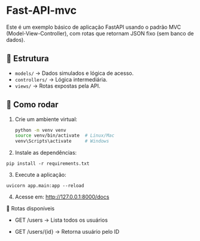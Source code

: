 # Fast-API-mvc


Este é um exemplo básico de aplicação FastAPI usando o padrão MVC (Model-View-Controller), com rotas que retornam JSON fixo (sem banco de dados).

## 📁 Estrutura

- `models/` → Dados simulados e lógica de acesso.
- `controllers/` → Lógica intermediária.
- `views/` → Rotas expostas pela API.

## 🚀 Como rodar

1. Crie um ambiente virtual:

   ```bash
   python -m venv venv
   source venv/bin/activate  # Linux/Mac
   venv\Scripts\activate     # Windows

2. Instale as dependências:

```
pip install -r requirements.txt
```

3. Execute a aplicação:

```
uvicorn app.main:app --reload
```

4. Acesse em: http://127.0.0.1:8000/docs

📌 Rotas disponíveis
- GET /users → Lista todos os usuários

- GET /users/{id} → Retorna usuário pelo ID

